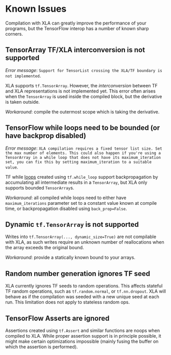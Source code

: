 # Known Issues

Compilation with XLA can greatly improve the performance of your programs, but
the TensorFlow interop has a number of known sharp corners.

## TensorArray TF/XLA interconversion is not supported

*Error message*:
`Support for TensorList crossing the XLA/TF boundary is not implemented`.

XLA supports `tf.TensorArray`. However, the _interconversion_ between TF and
XLA representations is not implemented yet.
This error often arises when the `TensorArray` is used inside the compiled
block, but the derivative is taken outside.

*Workaround*: compile the outermost scope which is taking the derivative.

## TensorFlow while loops need to be bounded (or have backprop disabled)

*Error message*: `XLA compilation requires a fixed tensor list size. Set the max
number of elements. This could also happen if you're using a TensorArray in a
while loop that does not have its maximum_iteration set, you can fix this by
setting maximum_iteration to a suitable value`.

TF while [loops](https://www.tensorflow.org/api_docs/python/tf/while_loop)
created using `tf.while_loop` support backpropagation by accumulating all
intermediate results in a `TensorArray`, but XLA only supports bounded
`TensorArray`s.

*Workaround*: all compiled while loops need to either have `maximum_iterations`
parameter set to a constant value known at compile time, or backpropagation
disabled using `back_prop=False`.

## Dynamic `tf.TensorArray` is not supported

Writes into `tf.TensorArray(..., dynamic_size=True)` are not compilable with
XLA, as such writes require an unknown number of reallocations when the array
exceeds the original bound.

*Workaround*: provide a statically known bound to your arrays.

## Random number generation ignores TF seed

XLA currently ignores TF seeds to random operations. This affects stateful TF
random operations, such as `tf.random.normal`, or `tf.nn.dropout`.  XLA will
behave as if the compilation was seeded with a new unique seed at each run. This
limitation does not apply to stateless random ops.

## TensorFlow Asserts are ignored

Assertions created using `tf.Assert` and similar functions are noops when
compiled to XLA. While proper assertion support is in principle possible, it
might make certain optimizations impossible (mainly fusing the buffer on which
the assertion is performed).
